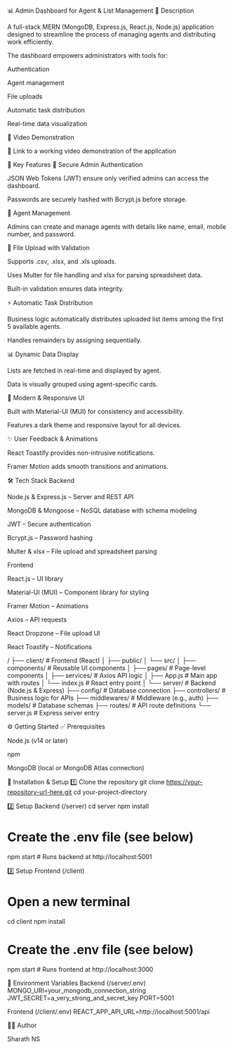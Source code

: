 📊 Admin Dashboard for Agent & List Management
📖 Description

A full-stack MERN (MongoDB, Express.js, React.js, Node.js) application designed to streamline the process of managing agents and distributing work efficiently.

The dashboard empowers administrators with tools for:

Authentication

Agent management

File uploads

Automatic task distribution

Real-time data visualization

🎥 Video Demonstration

🔗 Link to a working video demonstration of the application

🚀 Key Features
🔐 Secure Admin Authentication

JSON Web Tokens (JWT) ensure only verified admins can access the dashboard.

Passwords are securely hashed with Bcrypt.js before storage.

👥 Agent Management

Admins can create and manage agents with details like name, email, mobile number, and password.

📂 File Upload with Validation

Supports .csv, .xlsx, and .xls uploads.

Uses Multer for file handling and xlsx for parsing spreadsheet data.

Built-in validation ensures data integrity.

⚡ Automatic Task Distribution

Business logic automatically distributes uploaded list items among the first 5 available agents.

Handles remainders by assigning sequentially.

📊 Dynamic Data Display

Lists are fetched in real-time and displayed by agent.

Data is visually grouped using agent-specific cards.

🎨 Modern & Responsive UI

Built with Material-UI (MUI) for consistency and accessibility.

Features a dark theme and responsive layout for all devices.

✨ User Feedback & Animations

React Toastify provides non-intrusive notifications.

Framer Motion adds smooth transitions and animations.

🛠️ Tech Stack
Backend

Node.js & Express.js – Server and REST API

MongoDB & Mongoose – NoSQL database with schema modeling

JWT – Secure authentication

Bcrypt.js – Password hashing

Multer & xlsx – File upload and spreadsheet parsing

Frontend

React.js – UI library

Material-UI (MUI) – Component library for styling

Framer Motion – Animations

Axios – API requests

React Dropzone – File upload UI

React Toastify – Notifications

/
├── client/               # Frontend (React)
│   ├── public/
│   └── src/
│       ├── components/   # Reusable UI components
│       ├── pages/        # Page-level components
│       ├── services/     # Axios API logic
│       ├── App.js        # Main app with routes
│       └── index.js      # React entry point
│
└── server/               # Backend (Node.js & Express)
    ├── config/           # Database connection
    ├── controllers/      # Business logic for APIs
    ├── middlewares/      # Middleware (e.g., auth)
    ├── models/           # Database schemas
    ├── routes/           # API route definitions
    └── server.js         # Express server entry

⚙️ Getting Started
✅ Prerequisites

Node.js (v14 or later)

npm

MongoDB (local or MongoDB Atlas connection)

🔧 Installation & Setup
1️⃣ Clone the repository
git clone https://your-repository-url-here.git
cd your-project-directory

2️⃣ Setup Backend (/server)
cd server
npm install
# Create the .env file (see below)
npm start   # Runs backend at http://localhost:5001

3️⃣ Setup Frontend (/client)
# Open a new terminal
cd client
npm install
# Create the .env file (see below)
npm start   # Runs frontend at http://localhost:3000

🔑 Environment Variables
Backend (/server/.env)
MONGO_URI=your_mongodb_connection_string
JWT_SECRET=a_very_strong_and_secret_key
PORT=5001

Frontend (/client/.env)
REACT_APP_API_URL=http://localhost:5001/api

👨‍💻 Author

Sharath NS